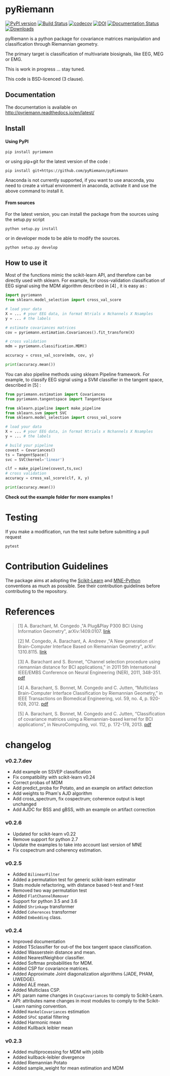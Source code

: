 # pyRiemann

[![PyPI version](https://badge.fury.io/py/pyriemann.svg)](https://badge.fury.io/py/pyriemann)
[![Build Status](https://github.com/pyRiemann/pyRiemann/workflows/testing/badge.svg?branch=master&event=push)](https://github.com/pyRiemann/pyRiemann/actions)
[![codecov](https://codecov.io/gh/pyRiemann/pyRiemann/branch/master/graph/badge.svg)](https://codecov.io/gh/pyRiemann/pyRiemann)
[![DOI](https://zenodo.org/badge/doi/10.5281/zenodo.18982.svg)](http://dx.doi.org/10.5281/zenodo.18982)
[![Documentation Status](https://readthedocs.org/projects/pyriemann/badge/?version=latest)](http://pyriemann.readthedocs.io/en/latest/?badge=latest)
[![Downloads](https://pepy.tech/badge/pot)](https://pepy.tech/project/pyriemann)

pyRiemann is a python package for covariance matrices manipulation and classification through Riemannian geometry.

The primary target is classification of multivariate biosignals, like EEG, MEG or EMG.

This is work in progress ... stay tuned.

This code is BSD-licenced (3 clause).

## Documentation

The documentation is available on http://pyriemann.readthedocs.io/en/latest/

## Install

#### Using PyPI

```
pip install pyriemann
```
or using pip+git for the latest version of the code :

```
pip install git+https://github.com/pyRiemann/pyRiemann
```

Anaconda is not currently supported, if you want to use anaconda, you need to create a virtual environment in anaconda, activate it and use the above command to install it.

#### From sources

For the latest version, you can install the package from the sources using the setup.py script

```
python setup.py install
```

or in developer mode to be able to modify the sources.

```
python setup.py develop
```

## How to use it

Most of the functions mimic the scikit-learn API, and therefore can be directly used with sklearn. For example, for cross-validation classification of EEG signal using the MDM algorithm described in [4] , it is easy as :

```python
import pyriemann
from sklearn.model_selection import cross_val_score

# load your data
X = ... # your EEG data, in format Ntrials x Nchannels X Nsamples
y = ... # the labels

# estimate covariances matrices
cov = pyriemann.estimation.Covariances().fit_transform(X)

# cross validation
mdm = pyriemann.classification.MDM()

accuracy = cross_val_score(mdm, cov, y)

print(accuracy.mean())

```

You can also pipeline methods using sklearn Pipeline framework. For example, to classify EEG signal using a SVM classifier in the tangent space, described in [5] :

```python
from pyriemann.estimation import Covariances
from pyriemann.tangentspace import TangentSpace

from sklearn.pipeline import make_pipeline
from sklearn.svm import SVC
from sklearn.model_selection import cross_val_score

# load your data
X = ... # your EEG data, in format Ntrials x Nchannels X Nsamples
y = ... # the labels

# build your pipeline
covest = Covariances()
ts = TangentSpace()
svc = SVC(kernel='linear')

clf = make_pipeline(covest,ts,svc)
# cross validation
accuracy = cross_val_score(clf, X, y)

print(accuracy.mean())

```

**Check out the example folder for more examples !**

# Testing

If you make a modification, run the test suite before submitting a pull request

```
pytest
```

# Contribution Guidelines

The package aims at adopting the [Scikit-Learn](http://scikit-learn.org/stable/developers/contributing.html#contributing-code) and [MNE-Python](http://martinos.org/mne/stable/contributing.html#general-code-guidelines) conventions as much as possible. See their contribution guidelines before contributing to the repository.


# References

> [1] A. Barachant, M. Congedo ,"A Plug&Play P300 BCI Using Information Geometry", arXiv:1409.0107. [link](http://arxiv.org/abs/1409.0107)
>
> [2] M. Congedo, A. Barachant, A. Andreev ,"A New generation of Brain-Computer Interface Based on Riemannian Geometry", arXiv: 1310.8115. [link](http://arxiv.org/abs/1310.8115)
>
> [3] A. Barachant and S. Bonnet, "Channel selection procedure using riemannian distance for BCI applications," in 2011 5th International IEEE/EMBS Conference on Neural Engineering (NER), 2011, 348-351. [pdf](http://hal.archives-ouvertes.fr/docs/00/60/27/07/PDF/NER11_0016_FI.pdf)
>
> [4] A. Barachant, S. Bonnet, M. Congedo and C. Jutten, “Multiclass Brain-Computer Interface Classification by Riemannian Geometry,” in IEEE Transactions on Biomedical Engineering, vol. 59, no. 4, p. 920-928, 2012. [pdf](http://hal.archives-ouvertes.fr/docs/00/68/13/28/PDF/Barachant_tbme_final.pdf)
>
> [5] A. Barachant, S. Bonnet, M. Congedo and C. Jutten, “Classification of covariance matrices using a Riemannian-based kernel for BCI applications“, in NeuroComputing, vol. 112, p. 172-178, 2013. [pdf](http://hal.archives-ouvertes.fr/docs/00/82/04/75/PDF/BARACHANT_Neurocomputing_ForHal.pdf)

# changelog

### v0.2.7.dev
- Add example on SSVEP classification
- Fix compatibility with scikit-learn v0.24
- Correct probas of MDM
- Add predict_proba for Potato, and an example on artifact detection
- Add weights to Pham's AJD algorithm
- Add cross_spectrum, fix cospectrum; coherence output is kept unchanged
- Add AJDC for BSS and gBSS, with an example on artifact correction

### v0.2.6
- Updated for scikit-learn v0.22
- Remove support for python 2.7
- Update the examples to take into account last version of MNE
- Fix cospectrum and coherency estimation.

### v0.2.5
- Added `BilinearFilter`
- Added a permutation test for generic scikit-learn estimator
- Stats module refactoring, with distance based t-test and f-test
- Removed two way permutation test
- Added `FlatChannelRemover`
- Support for python 3.5 and 3.6
- Added `Shrinkage` transformer
- Added `Coherences` transformer
- Added `Embedding` class.

### v0.2.4
- Improved documentation
- Added TSclassifier for out-of the box tangent space classification.
- Added Wasserstein distance and mean.
- Added NearestNeighbor classifier.
- Added Softmax probabilities for MDM.
- Added CSP for covariance matrices.
- Added Approximate Joint diagonalization algorithms (JADE, PHAM, UWEDGE).
- Added ALE mean.
- Added Multiclass CSP.
- API: param name changes in `CospCovariances` to comply to Scikit-Learn.
- API: attributes name changes in most modules to comply to the Scikit-Learn naming convention.
- Added `HankelCovariances` estimation
- Added `SPoC` spatial filtering
- Added Harmonic mean
- Added Kullback leibler mean

### v0.2.3
 - Added multiprocessing for MDM with joblib
 - Added kullback-leibler divergence
 - Added Riemannian Potato
 - Added sample_weight for mean estimation and MDM
